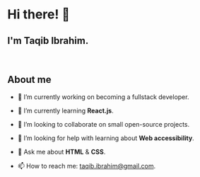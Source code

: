# Hi there! 👋  

## I'm Taqib Ibrahim.

<br />

## About me

- 🔭 I’m currently working on becoming a fullstack developer.

- 🌱 I’m currently learning **React.js**.

- 👯 I’m looking to collaborate on small open-source projects.

- 🤔 I’m looking for help with learning about **Web accessibility**.

- 💬 Ask me about **HTML** & **CSS**.

- 📫 How to reach me: taqib.ibrahim@gmail.com.
